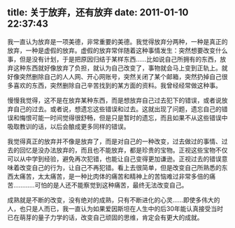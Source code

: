 title: 关于放弃，还有放弃
date: 2011-01-10 22:37:43
---

我一直认为放弃是一项美德，非常重要的美德。我觉得放弃分两种，一种是真正的放弃，一种是虚假的放弃。虚假的放弃常伴随着这种事情发生：突然想要改变什么事，但是没有计划，于是把原因归结于某样东西……比如说自己所拥有的东西，放弃这种东西就好像放弃了负担，就认为自己改变了，事物就会马上变到正轨上。就好像突然删除自己的人人网、开心网账号，突然关闭了某个邮箱，突然扔掉自己很多喜欢的东西，突然删除自己辛苦找到的某方面的资料。我曾经经常做这种事。

慢慢我觉得，这不是在放弃某种东西，而是想放弃自己过去犯下的错误，或者说放弃自己的过去。或者说，想遗忘这些错误和过去。这就出现了问题，遗忘自己的错误和悔恨可能一时间觉得很舒畅，但是只是暂时的遗忘，而且如果不从这些错误中吸取教训的话，以后会酿成更多同样的错误。

我觉得真正的放弃并不像是放弃了，而是对自己的一种改变，过去做过的事情、过去的回忆是没办法放弃的，而且也不能放弃，都是珍贵的宝物。正视这些宝物不仅可以从中学到经验，避免再次犯错，也能让自己变得更加谦逊。正视过去的错误意味着改变自己的行为，让自己不再犯错。看上去很简单，但是改变自己所熟悉的东西太痛苦，太太痛苦，是一种比肉体的痛苦和精神上的苦恼难过非常多倍的痛苦…………可怕的是人还不能察觉到这种痛苦，最终无法改变自己。

成熟就是不断的改变，没有绝对的成熟，只有不断进化的心灵……即使多伟大的人，也只是人而已，我一直认为如果爱因斯坦在人生中的后30年能认真接受当时已在萌芽的量子力学的话，改变自己顽固的思维，肯定会有更大的成就。